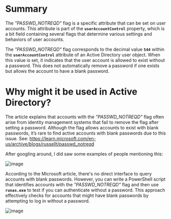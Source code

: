 # Summary

The *"PASSWD_NOTREQD"* flag is a specific attribute that can be set on user accounts. This attribute is part of the **`userAccountControl`** property, which is a bit field containing several flags that determine various settings and behaviors of user accounts.

The *"PASSWD_NOTREQD"* flag corresponds to the decimal value **`544`** within the **`userAccountControl`** attribute of an Active Directory user object. When this value is set, it indicates that the user account is allowed to exist without a password. This does not automatically remove a password if one exists but allows the account to have a blank password.

# Why might it be used in Active Directory?

The article explains that accounts with the *"PASSWD_NOTREQD"* flag often arise from identity management systems that fail to remove the flag after setting a password. Although the flag allows accounts to exist with blank passwords, it’s rare to find active accounts with blank passwords due to this issue. See: https://learn.microsoft.com/en-us/archive/blogs/russellt/passwd_notreqd

After googling around, I did saw some examples of people mentioning this:

![image](https://github.com/user-attachments/assets/f6a95b4b-2379-4a48-80bf-6f0266e6ddf1)

According to the Microsoft article, there's no direct interface to query accounts with blank passwords. However, you can write a PowerShell script that identifies accounts with the *"PASSWD_NOTREQD"* flag and then use **`runas.exe`** to test if you can authenticate without a password. This approach effectively checks for accounts that might have blank passwords by attempting to log in without a password.

![image](https://github.com/user-attachments/assets/49ffbbd7-63f9-4872-ba17-03a468086326)
